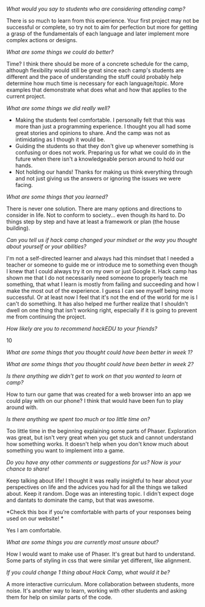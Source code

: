 *What would you say to students who are considering attending camp?*

There is so much to learn from this experience. Your first project may not be
successful or complete, so try not to aim for perfection but more for getting a
grasp of the fundamentals of each language and later implement more complex
actions or designs.

*What are some things we could do better?*

Time? I think there should be more of a concrete schedule for the camp, although
flexibility would still be great since each camp's students are different and
the pace of understanding the stuff could probably help determine how much time
is necessary for each language/topic.  More examples that demonstrate what does
what and how that applies to the current project.

*What are some things we did really well?*

- Making the students feel comfortable. I personally felt that this was more
  than just a programming experience. I thought you all had some great stories
  and opinions to share. And the camp was not as intimidating as I though it
  would be.
- Guiding the students so that they don't give up whenever something is
  confusing or does not work. Preparing us for what we could do in the future
  when there isn't a knowledgeable person around to hold our hands.
- Not holding our hands! Thanks for making us think everything through and not
  just giving us the answers or ignoring the issues we were facing.

*What are some things that you learned?*

There is never one solution. There are many options and directions to consider
in life. Not to conform to society... even though its hard to. Do things step by
step and have at least a framework or plan (the house building).

*Can you tell us if hack camp changed your mindset or the way you thought about
 yourself or your abilities?*

I'm not a self-directed learner and always had this mindset that I needed a
teacher or someone to guide me or introduce me to something even though I knew
that I could always try it on my own or just Google it. Hack camp has shown me
that I do not necessarily need someone to properly teach me something, that what
I learn is mostly from failing and succeeding and how I make the most out of the
experience. I guess I can see myself being more successful. Or at least now I
feel that it's not the end of the world for me is I can't do something.  It has
also helped me further realize that I shouldn't dwell on one thing that isn't
working right, especially if it is going to prevent me from continuing the
project.

*How likely are you to recommend hackEDU to your friends?*

10

*What are some things that you thought could have been better in week 1?*

*What are some things that you thought could have been better in week 2?*

*Is there anything we didn’t get to work on that you wanted to learn at camp?*

How to turn our game that was created for a web browser into an app we could
play with on our phone? I think that would have been fun to play around with.

*Is there anything we spent too much or too little time on?*

Too little time in the beginning explaining some parts of Phaser. Exploration
was great, but isn't very great when you get stuck and cannot understand how
something works. It doesn't help when you don't know much about something you
want to implement into a game.

*Do you have any other comments or suggestions for us? Now is your chance to
 share!*

Keep talking about life! I thought it was really insightful to hear about your
perspectives on life and the advices you had for all the things we talked
about. Keep it random. Doge was an interesting topic. I didn't expect doge and
dantats to dominate the camp, but that was awesome.

*Check this box if you’re comfortable with parts of your responses being used on
 our website! *

Yes I am comfortable.

*What are some things you are currently most unsure about?*

How I would want to make use of Phaser. It's great but hard to understand.  Some
parts of styling in css that were similar yet different, like alignment.

*If you could change 1 thing about Hack Camp, what would it be?*

A more interactive curriculum. More collaboration between students, more
noise. It's another way to learn, working with other students and asking them
for help on similar parts of the code.
